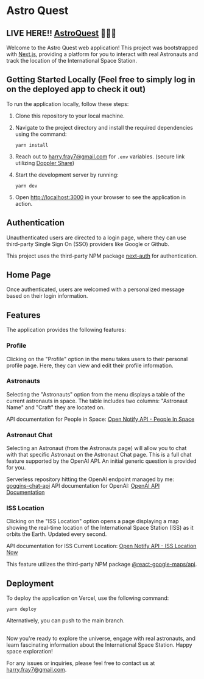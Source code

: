 # Astro Quest

## LIVE HERE!! [AstroQuest](https://astra-quest.vercel.app/) 🚀🚀🚀

Welcome to the Astro Quest web application! This project was bootstrapped with [Next.js](https://nextjs.org/), providing a platform for you to interact with real Astronauts and track the location of the International Space Station.

## Getting Started Locally (Feel free to simply log in on the deployed app to check it out)

To run the application locally, follow these steps:

1. Clone this repository to your local machine.
2. Navigate to the project directory and install the required dependencies using the command:

   `yarn install`

1.  Reach out to <harry.fray7@gmail.com> for `.env` variables. (secure link utilizing [Doppler Share](https://share.doppler.com/))

2.  Start the development server by running:

    `yarn dev`

3.  Open [http://localhost:3000](http://localhost:3000/) in your browser to see the application in action.

Authentication
--------------

Unauthenticated users are directed to a login page, where they can use third-party Single Sign On (SSO) providers like Google or Github.

This project uses the third-party NPM package [next-auth](https://www.npmjs.com/package/next-auth) for authentication.

Home Page
---------

Once authenticated, users are welcomed with a personalized message based on their login information.

Features
--------

The application provides the following features:

### Profile

Clicking on the "Profile" option in the menu takes users to their personal profile page. Here, they can view and edit their profile information.

### Astronauts

Selecting the "Astronauts" option from the menu displays a table of the current astronauts in space. The table includes two columns: "Astronaut Name" and "Craft" they are located on.

API documentation for People in Space: [Open Notify API - People In Space](http://open-notify.org/Open-Notify-API/People-In-Space)

### Astronaut Chat

Selecting an Astronaut (from the Astronauts page) will allow you to chat with that specific Astronaut on the Astronaut Chat page. This is a full chat feature supported by the OpenAI API. An initial generic question is provided for you.

Serverless repository hitting the OpenAI endpoint managed by me: [goggins-chat-api](https://github.com/HarryFray/goggins-chat-api) 
API documentation for OpenAI: [OpenAI API Documentation](https://platform.openai.com/docs/introduction)

### ISS Location

Clicking on the "ISS Location" option opens a page displaying a map showing the real-time location of the International Space Station (ISS) as it orbits the Earth. Updated every second.

API documentation for ISS Current Location: [Open Notify API - ISS Location Now](http://open-notify.org/Open-Notify-API/ISS-Location-Now/)

This feature utilizes the third-party NPM package [@react-google-maps/api](https://www.npmjs.com/package/@react-google-maps/api).

Deployment
----------

To deploy the application on Vercel, use the following command:

`yarn deploy`

Alternatively, you can push to the main branch.

##

Now you're ready to explore the universe, engage with real astronauts, and learn fascinating information about the International Space Station. Happy space exploration!

For any issues or inquiries, please feel free to contact us at <harry.fray7@gmail.com>.
